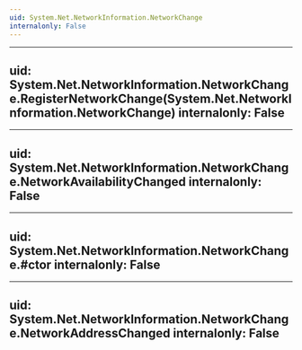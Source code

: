 ```yaml
---
uid: System.Net.NetworkInformation.NetworkChange
internalonly: False
---
```


---
uid: System.Net.NetworkInformation.NetworkChange.RegisterNetworkChange(System.Net.NetworkInformation.NetworkChange)
internalonly: False
---

---
uid: System.Net.NetworkInformation.NetworkChange.NetworkAvailabilityChanged
internalonly: False
---

---
uid: System.Net.NetworkInformation.NetworkChange.#ctor
internalonly: False
---

---
uid: System.Net.NetworkInformation.NetworkChange.NetworkAddressChanged
internalonly: False
---
